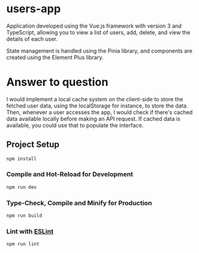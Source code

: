 # users-app
Application developed using the Vue.js framework with version 3 and TypeScript, allowing you to view a list of users, add, delete, and view the details of each user.

State management is handled using the Pinia library, and components are created using the Element Plus library.

# Answer to question
I would implement a local cache system on the client-side to store the fetched user data, using the localStorage for instance, to store the data. Then, whenever a user accesses the app, I would check if there's cached data available locally before making an API request. If cached data is available, you could use that to populate the interface. 

## Project Setup

```sh
npm install
```

### Compile and Hot-Reload for Development

```sh
npm run dev
```

### Type-Check, Compile and Minify for Production

```sh
npm run build
```

### Lint with [ESLint](https://eslint.org/)

```sh
npm run lint
```
